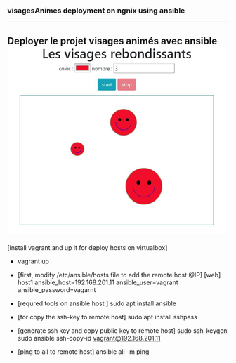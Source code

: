 ### visagesAnimes deployment on ngnix using ansible
------------
Deployer le projet visages animés avec ansible
![project](https://github.com/bakidjan/PL2_AI/blob/master/visagesAnimesjs/visagesAnimes.JPG)
------------
[install vagrant and up it for deploy hosts on virtualbox]
- vagrant up

- [first, modify /etc/ansible/hosts file to add the remote host @IP]
[web]
host1 ansible_host=192.168.201.11 ansible_user=vagrant ansible_password=vagarnt

- [requred tools on ansible host ]
sudo apt install ansible <br>
- [for copy the ssh-key to remote host]
sudo apt install sshpass <br>
- [generate ssh key and copy public key to remote host]
sudo ssh-keygen <br>
sudo ansible ssh-copy-id vagrant@192.168.201.11 <br>
- [ping to all to remote host]
ansible all -m ping

